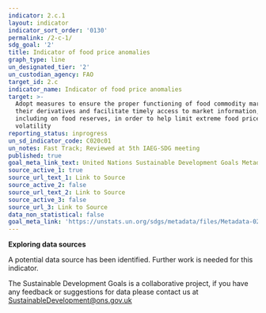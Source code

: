 ```yaml
---
indicator: 2.c.1
layout: indicator
indicator_sort_order: '0130'
permalink: /2-c-1/
sdg_goal: '2'
title: Indicator of food price anomalies
graph_type: line
un_designated_tier: '2'
un_custodian_agency: FAO
target_id: 2.c
indicator_name: Indicator of food price anomalies
target: >-
  Adopt measures to ensure the proper functioning of food commodity markets and
  their derivatives and facilitate timely access to market information,
  including on food reserves, in order to help limit extreme food price
  volatility
reporting_status: inprogress
un_sd_indicator_code: C020c01
un_notes: Fast Track; Reviewed at 5th IAEG-SDG meeting
published: true
goal_meta_link_text: United Nations Sustainable Development Goals Metadata (pdf 232kB)
source_active_1: true
source_url_text_1: Link to Source
source_active_2: false
source_url_text_2: Link to Source
source_active_3: false
source_url_3: Link to Source
data_non_statistical: false
goal_meta_link: 'https://unstats.un.org/sdgs/metadata/files/Metadata-02-0C-01.pdf'
---
```

**Exploring data sources**                     

A potential data source has been identified. Further work is needed for this indicator.

The Sustainable Development Goals is a collaborative project, if you have any feedback or suggestions for data please contact us at <SustainableDevelopment@ons.gov.uk>
